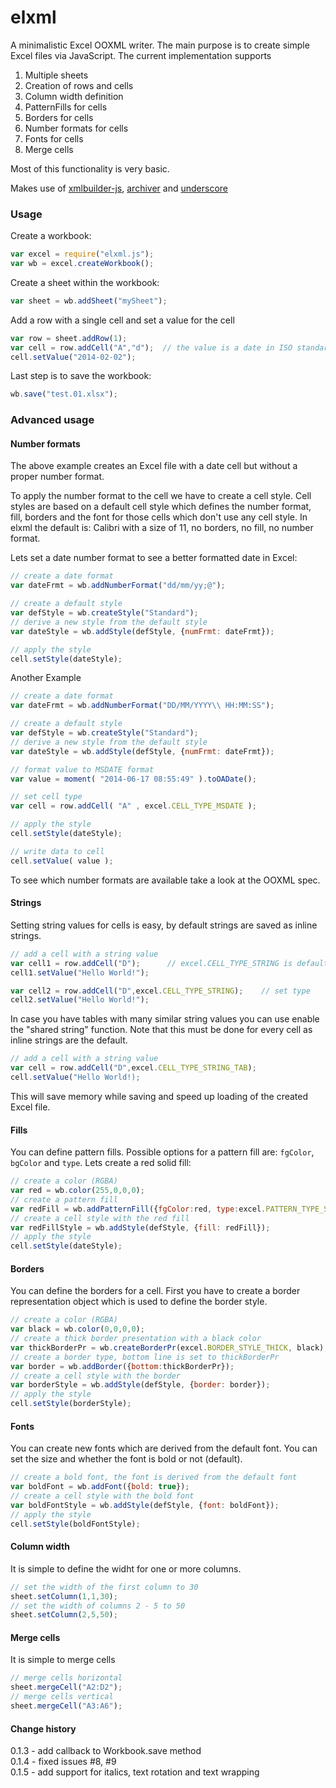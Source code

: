 elxml
=====

A minimalistic Excel OOXML writer.
The main purpose is to create simple Excel files via JavaScript. The current implementation supports

1. Multiple sheets
2. Creation of rows and cells
3. Column width definition
4. PatternFills for cells
5. Borders for cells
6. Number formats for cells
7. Fonts for cells
8. Merge cells

Most of this functionality is very basic.

Makes use of [xmlbuilder-js](https://github.com/oozcitak/xmlbuilder-js),
[archiver](https://github.com/ctalkington/node-archiver) and [underscore](https://github.com/jashkenas/underscore)


### Usage

Create a workbook:

```javascript
var excel = require("elxml.js");
var wb = excel.createWorkbook();
```

Create a sheet within the workbook:

```javascript
var sheet = wb.addSheet("mySheet");
```

Add a row with a single cell and set a value for the cell

```javascript
var row = sheet.addRow(1);
var cell = row.addCell("A","d");  // the value is a date in ISO standard notation
cell.setValue("2014-02-02");
```

Last step is to save the workbook:

```javascript
wb.save("test.01.xlsx");
```

### Advanced usage


#### Number formats

The above example creates an Excel file with a date cell but without a proper number format.

To apply the number format to the cell we have to create a cell style. Cell styles are based on 
a default cell style which defines the number format, fill, borders and the font for those cells
which don't use any cell style. 
In elxml the default is: Calibri with a size of 11, no borders, no fill, no number format.

Lets set a date number format to see a better formatted date in Excel:

```javascript
// create a date format
var dateFrmt = wb.addNumberFormat("dd/mm/yy;@");

// create a default style
var defStyle = wb.createStyle("Standard");
// derive a new style from the default style
var dateStyle = wb.addStyle(defStyle, {numFrmt: dateFrmt});

// apply the style
cell.setStyle(dateStyle);
```

Another Example

```javascript
// create a date format
var dateFrmt = wb.addNumberFormat("DD/MM/YYYY\\ HH:MM:SS");

// create a default style
var defStyle = wb.createStyle("Standard");
// derive a new style from the default style
var dateStyle = wb.addStyle(defStyle, {numFrmt: dateFrmt});

// format value to MSDATE format
var value = moment( "2014-06-17 08:55:49" ).toOADate();

// set cell type
var cell = row.addCell( "A" , excel.CELL_TYPE_MSDATE );

// apply the style
cell.setStyle(dateStyle);

// write data to cell
cell.setValue( value );
```

To see which number formats are available take a look at the OOXML spec.

#### Strings

Setting string values for cells is easy, by default strings are saved as inline strings.

```javascript
// add a cell with a string value
var cell1 = row.addCell("D");      // excel.CELL_TYPE_STRING is default
cell1.setValue("Hello World!");

var cell2 = row.addCell("D",excel.CELL_TYPE_STRING);    // set type
cell2.setValue("Hello World!");
```

In case you have tables with many similar string values you can use enable the "shared string" function.
Note that this must be done for every cell as inline strings are the default.

```javascript
// add a cell with a string value
var cell = row.addCell("D",excel.CELL_TYPE_STRING_TAB);
cell.setValue("Hello World!);
```

This will save memory while saving and speed up loading of the created Excel file.

#### Fills

You can define pattern fills. Possible options for a pattern fill are: `fgColor`, `bgColor` and `type`.
Lets create a red solid fill:

```javascript
// create a color (RGBA)
var red = wb.color(255,0,0,0);
// create a pattern fill
var redFill = wb.addPatternFill({fgColor:red, type:excel.PATTERN_TYPE_SOLID});
// create a cell style with the red fill
var redFillStyle = wb.addStyle(defStyle, {fill: redFill});
// apply the style
cell.setStyle(dateStyle);
```

#### Borders
You can define the borders for a cell. First you have to create a border representation object
which is used to define the border style.

```javascript
// create a color (RGBA)
var black = wb.color(0,0,0,0);
// create a thick border presentation with a black color
var thickBorderPr = wb.createBorderPr(excel.BORDER_STYLE_THICK, black);
// create a border type, bottom line is set to thickBorderPr
var border = wb.addBorder({bottom:thickBorderPr});
// create a cell style with the border
var borderStyle = wb.addStyle(defStyle, {border: border});
// apply the style
cell.setStyle(borderStyle);
```

#### Fonts
You can create new fonts which are derived from the default font.
You can set the size and whether the font is bold or not (default).

```javascript
// create a bold font, the font is derived from the default font
var boldFont = wb.addFont({bold: true});
// create a cell style with the bold font
var boldFontStyle = wb.addStyle(defStyle, {font: boldFont});
// apply the style
cell.setStyle(boldFontStyle);
```

#### Column width

It is simple to define the widht for one or more columns.

```javascript
// set the width of the first column to 30
sheet.setColumn(1,1,30);
// set the width of columns 2 - 5 to 50
sheet.setColumn(2,5,50);
```

#### Merge cells

It is simple to merge cells

```javascript
// merge cells horizontal
sheet.mergeCell("A2:D2");
// merge cells vertical
sheet.mergeCell("A3:A6");
```

#### Change history

0.1.3 - add callback to Workbook.save method  
0.1.4 - fixed issues #8, #9  
0.1.5 - add support for italics, text rotation and text wrapping  




